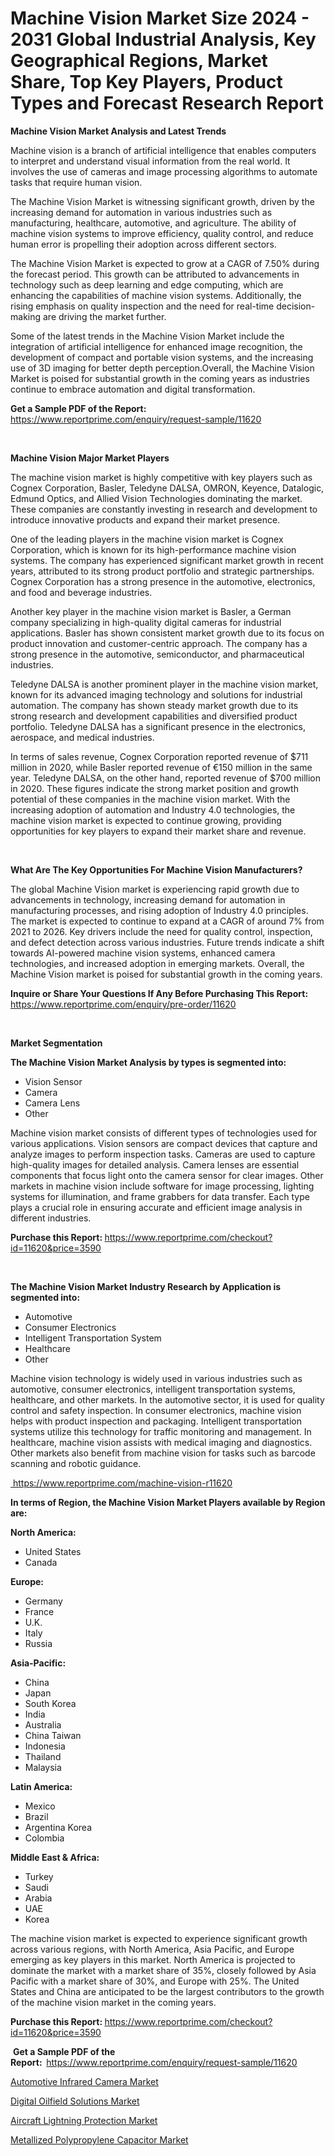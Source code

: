 <p><h1>Machine Vision Market Size 2024 - 2031 Global Industrial Analysis, Key Geographical Regions, Market Share, Top Key Players, Product Types and Forecast Research Report</h1></p><p><strong>Machine Vision Market Analysis and Latest Trends</strong></p>
<p><p>Machine vision is a branch of artificial intelligence that enables computers to interpret and understand visual information from the real world. It involves the use of cameras and image processing algorithms to automate tasks that require human vision.</p><p>The Machine Vision Market is witnessing significant growth, driven by the increasing demand for automation in various industries such as manufacturing, healthcare, automotive, and agriculture. The ability of machine vision systems to improve efficiency, quality control, and reduce human error is propelling their adoption across different sectors.</p><p>The Machine Vision Market is expected to grow at a CAGR of 7.50% during the forecast period. This growth can be attributed to advancements in technology such as deep learning and edge computing, which are enhancing the capabilities of machine vision systems. Additionally, the rising emphasis on quality inspection and the need for real-time decision-making are driving the market further.</p><p>Some of the latest trends in the Machine Vision Market include the integration of artificial intelligence for enhanced image recognition, the development of compact and portable vision systems, and the increasing use of 3D imaging for better depth perception.Overall, the Machine Vision Market is poised for substantial growth in the coming years as industries continue to embrace automation and digital transformation.</p></p>
<p><strong>Get a Sample PDF of the Report:&nbsp;</strong> <a href="https://www.reportprime.com/enquiry/request-sample/11620">https://www.reportprime.com/enquiry/request-sample/11620</a></p>
<p>&nbsp;</p>
<p><strong>Machine Vision Major Market Players</strong></p>
<p><p>The machine vision market is highly competitive with key players such as Cognex Corporation, Basler, Teledyne DALSA, OMRON, Keyence, Datalogic, Edmund Optics, and Allied Vision Technologies dominating the market. These companies are constantly investing in research and development to introduce innovative products and expand their market presence.</p><p>One of the leading players in the machine vision market is Cognex Corporation, which is known for its high-performance machine vision systems. The company has experienced significant market growth in recent years, attributed to its strong product portfolio and strategic partnerships. Cognex Corporation has a strong presence in the automotive, electronics, and food and beverage industries.</p><p>Another key player in the machine vision market is Basler, a German company specializing in high-quality digital cameras for industrial applications. Basler has shown consistent market growth due to its focus on product innovation and customer-centric approach. The company has a strong presence in the automotive, semiconductor, and pharmaceutical industries.</p><p>Teledyne DALSA is another prominent player in the machine vision market, known for its advanced imaging technology and solutions for industrial automation. The company has shown steady market growth due to its strong research and development capabilities and diversified product portfolio. Teledyne DALSA has a significant presence in the electronics, aerospace, and medical industries.</p><p>In terms of sales revenue, Cognex Corporation reported revenue of $711 million in 2020, while Basler reported revenue of €150 million in the same year. Teledyne DALSA, on the other hand, reported revenue of $700 million in 2020. These figures indicate the strong market position and growth potential of these companies in the machine vision market. With the increasing adoption of automation and Industry 4.0 technologies, the machine vision market is expected to continue growing, providing opportunities for key players to expand their market share and revenue.</p></p>
<p>&nbsp;</p>
<p><strong>What Are The Key Opportunities For Machine Vision Manufacturers?</strong></p>
<p><p>The global Machine Vision market is experiencing rapid growth due to advancements in technology, increasing demand for automation in manufacturing processes, and rising adoption of Industry 4.0 principles. The market is expected to continue to expand at a CAGR of around 7% from 2021 to 2026. Key drivers include the need for quality control, inspection, and defect detection across various industries. Future trends indicate a shift towards AI-powered machine vision systems, enhanced camera technologies, and increased adoption in emerging markets. Overall, the Machine Vision market is poised for substantial growth in the coming years.</p></p>
<p><strong>Inquire or Share Your Questions If Any Before Purchasing This Report:</strong> <a href="https://www.reportprime.com/enquiry/pre-order/11620">https://www.reportprime.com/enquiry/pre-order/11620</a></p>
<p>&nbsp;</p>
<p><strong>Market Segmentation</strong></p>
<p><strong>The Machine Vision Market Analysis by types is segmented into:</strong></p>
<p><ul><li>Vision Sensor</li><li>Camera</li><li>Camera Lens</li><li>Other</li></ul></p>
<p><p>Machine vision market consists of different types of technologies used for various applications. Vision sensors are compact devices that capture and analyze images to perform inspection tasks. Cameras are used to capture high-quality images for detailed analysis. Camera lenses are essential components that focus light onto the camera sensor for clear images. Other markets in machine vision include software for image processing, lighting systems for illumination, and frame grabbers for data transfer. Each type plays a crucial role in ensuring accurate and efficient image analysis in different industries.</p></p>
<p><strong>Purchase this Report:&nbsp;</strong><a href="https://www.reportprime.com/checkout?id=11620&price=3590">https://www.reportprime.com/checkout?id=11620&price=3590</a></p>
<p>&nbsp;</p>
<p><strong>The Machine Vision Market Industry Research by Application is segmented into:</strong></p>
<p><ul><li>Automotive</li><li>Consumer Electronics</li><li>Intelligent Transportation System</li><li>Healthcare</li><li>Other</li></ul></p>
<p><p>Machine vision technology is widely used in various industries such as automotive, consumer electronics, intelligent transportation systems, healthcare, and other markets. In the automotive sector, it is used for quality control and safety inspection. In consumer electronics, machine vision helps with product inspection and packaging. Intelligent transportation systems utilize this technology for traffic monitoring and management. In healthcare, machine vision assists with medical imaging and diagnostics. Other markets also benefit from machine vision for tasks such as barcode scanning and robotic guidance.</p></p>
<p><a href="https://www.reportprime.com/machine-vision-r11620">&nbsp;https://www.reportprime.com/machine-vision-r11620</a></p>
<p><strong>In terms of Region, the Machine Vision Market Players available by Region are:</strong></p>
<p>
    <p> <strong> North America: </strong>
        <ul>
            <li>United States</li>
            <li>Canada</li>
        </ul>
        </p> 
    <p> <strong> Europe: </strong>
        <ul>
            <li>Germany</li>
            <li>France</li>
            <li>U.K.</li>
            <li>Italy</li>
            <li>Russia</li>
        </ul>
        </p> 
    <p> <strong> Asia-Pacific: </strong>
        <ul>
            <li>China</li>
            <li>Japan</li>
            <li>South Korea</li>
            <li>India</li>
            <li>Australia</li>
            <li>China Taiwan</li>
            <li>Indonesia</li>
            <li>Thailand</li>
            <li>Malaysia</li>
        </ul>
        </p> 
    <p> <strong> Latin America: </strong>
        <ul>
            <li>Mexico</li>
            <li>Brazil</li>
            <li>Argentina Korea</li>
            <li>Colombia</li>
        </ul>
        </p> 
    <p> <strong> Middle East & Africa: </strong>
        <ul>
            <li>Turkey</li>
            <li>Saudi</li>
            <li>Arabia</li>
            <li>UAE</li>
            <li>Korea</li>
        </ul>
    </p>
    </p>
<p><p>The machine vision market is expected to experience significant growth across various regions, with North America, Asia Pacific, and Europe emerging as key players in this market. North America is projected to dominate the market with a market share of 35%, closely followed by Asia Pacific with a market share of 30%, and Europe with 25%. The United States and China are anticipated to be the largest contributors to the growth of the machine vision market in the coming years.</p></p>
<p><strong>Purchase this Report: </strong><a href="https://www.reportprime.com/checkout?id=11620&price=3590">https://www.reportprime.com/checkout?id=11620&price=3590</a></p>
<p>&nbsp;<strong>Get a Sample PDF of the Report:&nbsp;&nbsp;</strong><a href="https://www.reportprime.com/enquiry/request-sample/11620">https://www.reportprime.com/enquiry/request-sample/11620</a></p>
<p><strong></strong></p>
<p><p><a href="https://medium.com/@dereodrews76856/insights-into-the-automotive-infrared-camera-market-market-players-market-size-geographical-6352b6bf0211">Automotive Infrared Camera Market</a></p><p><a href="https://github.com/KaliWatsica/Market-Research-Report-List-1/blob/main/digital-oilfield-solutions-market.md">Digital Oilfield Solutions Market</a></p><p><a href="https://github.com/cathyMaggio37/Market-Research-Report-List-1/blob/main/aircraft-lightning-protection-market.md">Aircraft Lightning Protection Market</a></p><p><a href="https://medium.com/@dereodrews76856/insights-into-metallized-polypropylene-capacitor-market-share-and-competitive-landscape-for-period-a33ec6a27fdf">Metallized Polypropylene Capacitor Market</a></p></p>